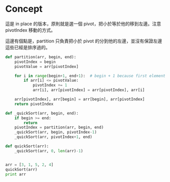 # Concept
這是 in place 的版本，原則就是選一個 pivot，把小於等於他的移到左邊。注意 pivotIndex 移動的方式。

這邊有個點是，partition 只負責把小於 pivot 的分到他的左邊，並沒有保證左邊這些已經是排序過的。


```py
def partition(arr, begin, end):
    pivotIndex = begin
    pivotValue = arr[pivotIndex]

    for i in range(begin+1, end+1):  # begin + 1 because first element is pivot
        if arr[i] <= pivotValue:
            pivotIndex += 1
            arr[i], arr[pivotIndex] = arr[pivotIndex], arr[i]

    arr[pivotIndex], arr[begin] = arr[begin], arr[pivotIndex]
    return pivotIndex

def _quickSort(arr, begin, end):
    if begin >= end:
        return
    pivotIndex = partition(arr, begin, end)
    _quickSort(arr, begin, pivotIndex-1)
    _quickSort(arr, pivotIndex+1, end)

def quickSort(arr):
    _quickSort(arr, 0, len(arr)-1)


arr = [3, 1, 5, 2, 4]
quickSort(arr)
print arr
```